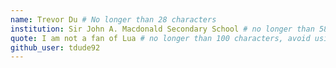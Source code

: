 ```yaml
---
name: Trevor Du # No longer than 28 characters
institution: Sir John A. Macdonald Secondary School # no longer than 58 characters
quote: I am not a fan of Lua # no longer than 100 characters, avoid using quotes(") to guarantee the format remains the same.
github_user: tdude92
---
```

